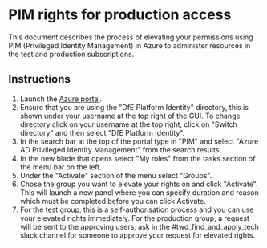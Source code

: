 # PIM rights for production access

This document describes the process of elevating your permissions using PIM (Privileged Identity Management) in Azure to administer resources in the test and production subscriptions.

## Instructions

1. Launch the [Azure portal](https://portal.azure.com).
1. Ensure that you are using the "DfE Platform Identity" directory, this is shown under your username at the top right of the GUI. To change directory click on your username at the top right, click on "Switch directory" and then select "DfE Platform Identity".
1. In the search bar at the top of the portal type in "PIM" and select "Azure AD Privileged Identity Management" from the search results.
1. In the new blade that opens select "My roles" from the tasks section of the menu bar on the left.
1. Under the "Activate" section of the menu select "Groups".
1. Chose the group you want to elevate your rights on and click "Activate". This will launch a new panel where you can specify duration and reason which must be completed before you can click Activate.
1. For the test group, this is a self-authorisation process and you can use your elevated rights immediately. For the production group, a request will be sent to the approving users, ask in the #twd_find_and_apply_tech slack channel for someone to approve your request for elevated rights.
